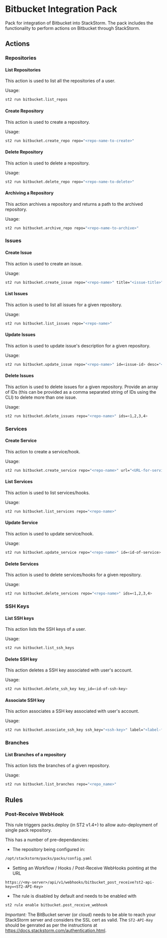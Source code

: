 # Bitbucket Integration Pack

Pack for integration of Bitbucket into StackStorm. The pack includes the
functionality to perform actions on Bitbucket through StackStorm.

## Actions

### Repositories

#### List Repositories

This action is used to list all the repositories of a user.

Usage:

```bash
st2 run bitbucket.list_repos
```

#### Create Repository

This action is used to create a repository.

Usage:

```bash
st2 run bitbucket.create_repo repo="<repo-name-to-create>"
```

#### Delete Repository

This action is used to delete a repository.

Usage:

```bash
st2 run bitbucket.delete_repo repo="<repo-name-to-delete>"
```

#### Archiving a Repository

This action archives a repository and returns a path to the archived repository.

Usage:

```bash
st2 run bitbucket.archive_repo repo="<repo-name-to-archive>"
```

### Issues

#### Create Issue

This action is used to create an issue.

Usage:

```bash
st2 run bitbucket.create_issue repo="<repo-name>" title="<issue-title>" desc="<description-of-issue>" status=<new,open,resolved> kind="<bug, proposal>"
```

#### List Issues

This action is used to list all issues for a given repository.

Usage:

```bash
st2 run bitbucket.list_issues repo="<repo-name>"
```

#### Update Issues

This action is used to update issue's description for a given repository.

Usage:

```bash
st2 run bitbucket.update_issue repo="<repo-name>" id=<issue-id> desc="<updated-description>"
```

#### Delete Issues

This action is used to delete issues for a given repository. Provide an array of IDs (this can be
provided as a comma separated string of IDs using the CLI) to delete more than one issue.

Usage:

```bash
st2 run bitbucket.delete_issues repo="<repo-name>" ids=<1,2,3,4>
```

### Services

#### Create Service

This action to create a service/hook.

Usage:

```bash
st2 run bitbucket.create_service repo="<repo-name>" url="<URL-for-service>" service="<service-name-to-hook>"
```

#### List Services

This action is used to list services/hooks.

Usage:

```bash
st2 run bitbucket.list_services repo="<repo-name>"
```

#### Update Service

This action is used to update service/hook.

Usage:

```bash
st2 run bitbucket.update_service repo="<repo-name>" id=<id-of-service> url="<url-to-update>"
```

#### Delete Services

This action is used to delete services/hooks for a given repository.

Usage:

```bash
st2 run bitbucket.delete_services repo="<repo-name>" ids=<1,2,3,4>
```

### SSH Keys

#### List SSH keys

This action lists the SSH keys of a user.

Usage:

```bash
st2 run bitbucket.list_ssh_keys
```

#### Delete SSH key

This action deletes a SSH key associated with user's account.

Usage:

```bash
st2 run bitbucket.delete_ssh_key key_id=<id-of-ssh-key>
```

#### Associate SSH key

This action associates a SSH key associated with user's account.

Usage:

```bash
st2 run bitbucket.associate_ssh_key ssh_key="<ssh-key>" label="<label-for-SSH-key>"
```

### Branches

#### List Branches of a repository

This action lists the branches of a given repository.

Usage:

```bash
st2 run bitbucket.list_branches repo="<repo_name>"
```

## Rules

### Post-Receive WebHook

This rule triggers packs.deploy (in ST2 v1.4+) to allow
auto-deployment of single pack repository.

This has a number of pre-dependancies:

- The repository being configured in:

```bash
/opt/stackstorm/packs/packs/config.yaml
```

- Setting an Workflow / Hooks / Post-Receive WebHooks pointing at the URL

```
https://<my-server>/api/v1/webhooks/bitbucket_post_receive?st2-api-key=<ST2-API-Key>
```

- The rule is disabled by default and needs to be enabled with

```bash
st2 rule enable bitbucket.post_receive_webhook
```

*Important:* The BitBucket server (or cloud) needs to be able to reach
your StackStorm server and considers the SSL cert as valid. The
`ST2-API-Key` should be genrated as per the instructions at
https://docs.stackstorm.com/authentication.html.
